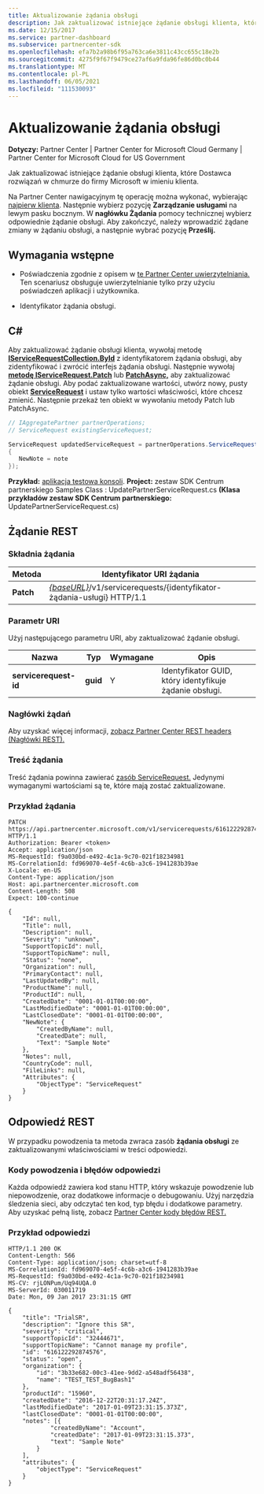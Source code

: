 ```yaml
---
title: Aktualizowanie żądania obsługi
description: Jak zaktualizować istniejące żądanie obsługi klienta, które Dostawca rozwiązań w chmurze do firmy Microsoft w imieniu klienta.
ms.date: 12/15/2017
ms.service: partner-dashboard
ms.subservice: partnercenter-sdk
ms.openlocfilehash: efa7b2a98b6f95a763ca6e3811c43cc655c18e2b
ms.sourcegitcommit: 4275f9f67f9479ce27af6a9fda96fe86d0bc0b44
ms.translationtype: MT
ms.contentlocale: pl-PL
ms.lasthandoff: 06/05/2021
ms.locfileid: "111530093"
---
```

# <a name="update-a-service-request"></a>Aktualizowanie żądania obsługi

**Dotyczy:** Partner Center | Partner Center for Microsoft Cloud Germany | Partner Center for Microsoft Cloud for US Government

Jak zaktualizować istniejące żądanie obsługi klienta, które Dostawca rozwiązań w chmurze do firmy Microsoft w imieniu klienta.

Na Partner Center nawigacyjnym tę operację można wykonać, wybierając [najpierw klienta](get-a-customer-by-name.md). Następnie wybierz pozycję **Zarządzanie usługami** na lewym pasku bocznym. W **nagłówku Żądania** pomocy technicznej wybierz odpowiednie żądanie obsługi. Aby zakończyć, należy wprowadzić żądane zmiany w żądaniu obsługi, a następnie wybrać pozycję **Prześlij.**

## <a name="prerequisites"></a>Wymagania wstępne

- Poświadczenia zgodnie z opisem w [te Partner Center uwierzytelniania.](partner-center-authentication.md) Ten scenariusz obsługuje uwierzytelnianie tylko przy użyciu poświadczeń aplikacji i użytkownika.

- Identyfikator żądania obsługi.

## <a name="c"></a>C\#

Aby zaktualizować żądanie obsługi klienta, wywołaj metodę [**IServiceRequestCollection.ById**](/dotnet/api/microsoft.store.partnercenter.servicerequests.iservicerequestcollection.byid) z identyfikatorem żądania obsługi, aby zidentyfikować i zwrócić interfejs żądania obsługi. Następnie wywołaj [**metodę IServiceRequest.Patch**](/dotnet/api/microsoft.store.partnercenter.servicerequests.iservicerequest.patch) lub [**PatchAsync,**](/dotnet/api/microsoft.store.partnercenter.servicerequests.iservicerequest.patchasync) aby zaktualizować żądanie obsługi. Aby podać zaktualizowane wartości, utwórz nowy, pusty obiekt [**ServiceRequest**](/dotnet/api/microsoft.store.partnercenter.models.servicerequests.servicerequest) i ustaw tylko wartości właściwości, które chcesz zmienić. Następnie przekaż ten obiekt w wywołaniu metody Patch lub PatchAsync.

``` csharp
// IAggregatePartner partnerOperations;
// ServiceRequest existingServiceRequest;

ServiceRequest updatedServiceRequest = partnerOperations.ServiceRequests.ById(existingServiceRequest.Id).Patch(new ServiceRequest
{
   NewNote = note
});
```

**Przykład:** [aplikacja testowa konsoli](console-test-app.md). **Project:** zestaw SDK Centrum partnerskiego Samples Class : UpdatePartnerServiceRequest.cs **(Klasa przykładów zestaw SDK Centrum partnerskiego:** UpdatePartnerServiceRequest.cs)

## <a name="rest-request"></a>Żądanie REST

### <a name="request-syntax"></a>Składnia żądania

| Metoda    | Identyfikator URI żądania                                                                                 |
|-----------|---------------------------------------------------------------------------------------------|
| **Patch** | [*{baseURL}*](partner-center-rest-urls.md)/v1/servicerequests/{identyfikator-żądania-usługi} HTTP/1.1 |

### <a name="uri-parameter"></a>Parametr URI

Użyj następującego parametru URI, aby zaktualizować żądanie obsługi.

| Nazwa                  | Typ     | Wymagane | Opis                                 |
|-----------------------|----------|----------|---------------------------------------------|
| **servicerequest-id** | **guid** | Y        | Identyfikator GUID, który identyfikuje żądanie obsługi. |

### <a name="request-headers"></a>Nagłówki żądań

Aby uzyskać więcej informacji, [zobacz Partner Center REST headers (Nagłówki REST).](headers.md)

### <a name="request-body"></a>Treść żądania

Treść żądania powinna zawierać [zasób ServiceRequest.](service-request-resources.md) Jedynymi wymaganymi wartościami są te, które mają zostać zaktualizowane.

### <a name="request-example"></a>Przykład żądania

```http
PATCH https://api.partnercenter.microsoft.com/v1/servicerequests/616122292874576 HTTP/1.1
Authorization: Bearer <token>
Accept: application/json
MS-RequestId: f9a030bd-e492-4c1a-9c70-021f18234981
MS-CorrelationId: fd969070-4e5f-4c6b-a3c6-1941283b39ae
X-Locale: en-US
Content-Type: application/json
Host: api.partnercenter.microsoft.com
Content-Length: 508
Expect: 100-continue

{
    "Id": null,
    "Title": null,
    "Description": null,
    "Severity": "unknown",
    "SupportTopicId": null,
    "SupportTopicName": null,
    "Status": "none",
    "Organization": null,
    "PrimaryContact": null,
    "LastUpdatedBy": null,
    "ProductName": null,
    "ProductId": null,
    "CreatedDate": "0001-01-01T00:00:00",
    "LastModifiedDate": "0001-01-01T00:00:00",
    "LastClosedDate": "0001-01-01T00:00:00",
    "NewNote": {
        "CreatedByName": null,
        "CreatedDate": null,
        "Text": "Sample Note"
    },
    "Notes": null,
    "CountryCode": null,
    "FileLinks": null,
    "Attributes": {
        "ObjectType": "ServiceRequest"
    }
}
```

## <a name="rest-response"></a>Odpowiedź REST

W przypadku powodzenia ta metoda zwraca zasób **żądania obsługi** ze zaktualizowanymi właściwościami w treści odpowiedzi.

### <a name="response-success-and-error-codes"></a>Kody powodzenia i błędów odpowiedzi

Każda odpowiedź zawiera kod stanu HTTP, który wskazuje powodzenie lub niepowodzenie, oraz dodatkowe informacje o debugowaniu. Użyj narzędzia śledzenia sieci, aby odczytać ten kod, typ błędu i dodatkowe parametry. Aby uzyskać pełną listę, zobacz [Partner Center kody błędów REST.](error-codes.md)

### <a name="response-example"></a>Przykład odpowiedzi

```http
HTTP/1.1 200 OK
Content-Length: 566
Content-Type: application/json; charset=utf-8
MS-CorrelationId: fd969070-4e5f-4c6b-a3c6-1941283b39ae
MS-RequestId: f9a030bd-e492-4c1a-9c70-021f18234981
MS-CV: rjLONPum/Uq94UQA.0
MS-ServerId: 030011719
Date: Mon, 09 Jan 2017 23:31:15 GMT

{
    "title": "TrialSR",
    "description": "Ignore this SR",
    "severity": "critical",
    "supportTopicId": "32444671",
    "supportTopicName": "Cannot manage my profile",
    "id": "616122292874576",
    "status": "open",
    "organization": {
        "id": "3b33e682-00c3-41ee-9dd2-a548adf56438",
        "name": "TEST_TEST_BugBash1"
    },
    "productId": "15960",
    "createdDate": "2016-12-22T20:31:17.24Z",
    "lastModifiedDate": "2017-01-09T23:31:15.373Z",
    "lastClosedDate": "0001-01-01T00:00:00",
    "notes": [{
            "createdByName": "Account",
            "createdDate": "2017-01-09T23:31:15.373",
            "text": "Sample Note"
        }
    ],
    "attributes": {
        "objectType": "ServiceRequest"
    }
}
```
